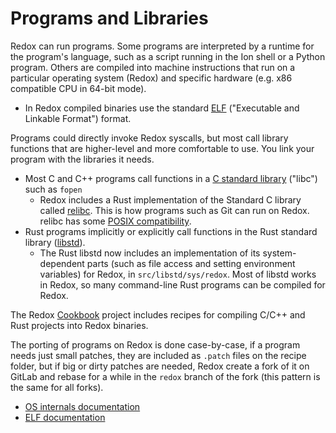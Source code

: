 Programs and Libraries
======================

Redox can run programs. Some programs are interpreted by a runtime for the program's language, such as a script running in the Ion shell or a Python program. Others are compiled into machine instructions that run on a particular operating system (Redox) and specific hardware (e.g. x86 compatible CPU in 64-bit mode).
* In Redox compiled binaries use the standard [ELF](https://en.wikipedia.org/wiki/Executable_and_Linkable_Format) ("Executable and Linkable Format") format.

Programs could directly invoke Redox syscalls, but most call library functions that are higher-level and more comfortable to use. You link your program with the libraries it needs.
* Most C and C++ programs call functions in a [C standard library](https://en.wikipedia.org/wiki/C_standard_library) ("libc") such as `fopen`
  * Redox includes a Rust implementation of the Standard C library called [relibc](https://gitlab.redox-os.org/redox-os/relibc/). This is how programs such as Git can run on Redox. relibc has some [POSIX compatibility](https://en.wikipedia.org/wiki/C_POSIX_library).
* Rust programs implicitly or explicitly call functions in the Rust standard library ([libstd](https://doc.rust-lang.org/std/)).
  * The Rust libstd now includes an implementation of its system-dependent parts (such as file access and setting environment variables) for Redox, in `src/libstd/sys/redox`. Most of libstd works in Redox, so many command-line Rust programs can be compiled for Redox.

The Redox [Cookbook](https://gitlab.redox-os.org/redox-os/cookbook) project includes recipes for compiling C/C++ and Rust projects into Redox binaries.

The porting of programs on Redox is done case-by-case, if a program needs just small patches, they are included as `.patch` files on the recipe folder, but if big or dirty patches are needed, Redox create a fork of it on GitLab and rebase for a while in the `redox` branch of the fork (this pattern is the same for all forks).

- [OS internals documentation](https://wiki.osdev.org/How_kernel,_compiler,_and_C_library_work_together)
- [ELF documentation](https://wiki.osdev.org/ELF)

